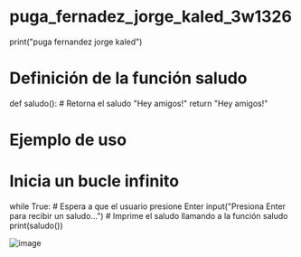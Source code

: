# puga_fernadez_jorge_kaled_3w1326
print("puga fernandez jorge kaled")
# Definición de la función saludo
def saludo():
    # Retorna el saludo "Hey amigos!"
    return "Hey amigos!"

# Ejemplo de uso
# Inicia un bucle infinito
while True:
    # Espera a que el usuario presione Enter
    input("Presiona Enter para recibir un saludo...")
    # Imprime el saludo llamando a la función saludo
    print(saludo())

![image](https://github.com/user-attachments/assets/942e95e3-285b-4a00-9028-02833aaf19ef)


